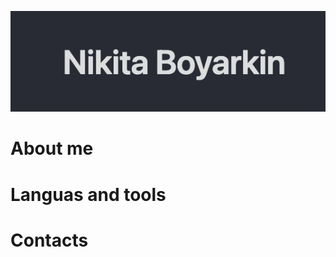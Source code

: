[![Header](https://github.com/NikitaBoyarkin/NikitaBoyarkin/blob/main/assets/name.png)](https://nikitaboyarkin.github.io/Personal_Projects.github.io/)

# About me

# Languas and tools

# Contacts
